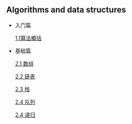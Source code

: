 ## Algorithms and data structures

- 入门篇  

    [1.1算法概括](src/main/java/chapter01/summry.md)
    
- 基础篇   
   
   [2.1 数组](src/main/java/chapter02/array/Array.md)  
   
   [2.2 链表](src/main/java/chapter02/linkedlist/LinkList.md)
   
   [2.3 栈](src/main/java/chapter02/stack/stack.md)  
   
   [2.4 队列](src/main/java/chapter02/queue/queue.md)  
   
   [2.4 递归](src/main/java/chapter02/recursion/recursion.md)